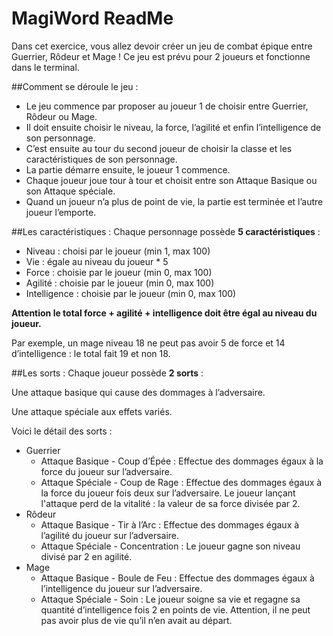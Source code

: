 # MagiWord ReadMe
Dans cet exercice, vous allez devoir créer un jeu de combat épique entre Guerrier, Rôdeur et Mage !
Ce jeu est prévu pour 2 joueurs et fonctionne dans le terminal.

##Comment se déroule le jeu :
* Le jeu commence par proposer au joueur 1 de choisir entre Guerrier, Rôdeur ou Mage.
* Il doit ensuite choisir le niveau, la force, l’agilité et enfin l’intelligence de son personnage.
* C’est ensuite au tour du second joueur de choisir la classe et les caractéristiques de son personnage.
* La partie démarre ensuite, le joueur 1 commence.
* Chaque joueur joue tour à tour et choisit entre son Attaque Basique ou son Attaque spéciale.
* Quand un joueur n’a plus de point de vie, la partie est terminée et l’autre joueur l’emporte.

##Les caractéristiques :
Chaque personnage possède **5 caractéristiques** :

* Niveau : choisi par le joueur (min 1, max 100)
* Vie : égale au niveau du joueur * 5
* Force : choisie par le joueur (min 0, max 100)
* Agilité : choisie par le joueur (min 0, max 100)
* Intelligence : choisie par le joueur (min 0, max 100)

**Attention le total force + agilité + intelligence doit être égal au niveau du joueur.**

Par exemple, un mage niveau 18 ne peut pas avoir 5 de force et 14 d’intelligence : le total fait 19 et non 18.

##Les sorts :
Chaque joueur possède **2 sorts** :

Une attaque basique qui cause des dommages à l’adversaire.

Une attaque spéciale aux effets variés.

Voici le détail des sorts :

* Guerrier  
  * Attaque Basique - Coup d’Épée : Effectue des dommages égaux à la force du joueur sur l’adversaire.
  * Attaque Spéciale - Coup de Rage : Effectue des dommages égaux à la force du joueur fois deux sur l’adversaire. Le joueur lançant l'attaque perd de la vitalité : la valeur de sa force divisée par 2.
* Rôdeur
  * Attaque Basique - Tir à l’Arc : Effectue des dommages égaux à l’agilité du joueur sur l’adversaire.
  * Attaque Spéciale - Concentration : Le joueur gagne son niveau divisé par 2 en agilité.
* Mage
  * Attaque Basique - Boule de Feu : Effectue des dommages égaux à l’intelligence du joueur sur l’adversaire.
  * Attaque Spéciale - Soin : Le joueur soigne sa vie et regagne sa quantité d’intelligence fois 2 en points de vie. Attention, il ne peut pas avoir plus de vie qu’il n’en avait au départ.
  
 